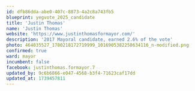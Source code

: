 ```yaml
---
id: dfb86dda-abe0-407c-8873-4a2c8a743fb5
blueprint: yegvote_2025_candidate
title: 'Justin Thomas'
name: 'Justin Thomas'
website: 'https://www.justinthomasformayor.com/'
description: '2017 Mayoral candidate, earned 2.6% of the vote'
photo: 464035527_1780218172719999_1016905382258634116_n-modified.png
confirmed: true
ward: mayor
incumbent: false
facebook: justinthomas.formayor.7
updated_by: 9c6b6866-e047-4568-b3f4-71623caf17dd
updated_at: 1739457811
---
```

